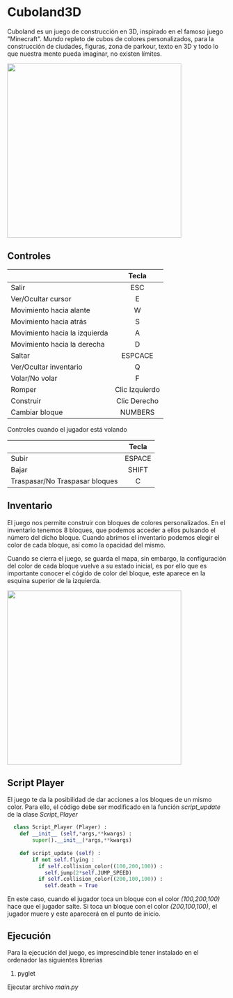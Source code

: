 # Cuboland3D
Cuboland es un juego de construcción en 3D, inspirado en el famoso juego "Minecraft". Mundo repleto de cubos de colores personalizados, para la construcción
de ciudades, figuras, zona de parkour, texto en 3D y todo lo que nuestra mente pueda imaginar, no existen límites.

<!-- <img src="https://user-images.githubusercontent.com/113897176/191010606-8af305fc-7b08-471e-a613-0300e5b8a8b0.png" width="400"> -->
<img src="https://user-images.githubusercontent.com/113897176/191012000-28ab60ba-dcaa-4c2a-9a77-468856fc665d.png" width="400">

## Controles

|    | Tecla       |
| ----------|:---------:|
| Salir  | ESC |
| Ver/Ocultar cursor  | E |
| Movimiento hacia alante  | W |
| Movimiento hacia atrás  | S |
| Movimiento hacia la izquierda  | A |
| Movimiento hacia la derecha  | D |
| Saltar | ESPCACE |
| Ver/Ocultar inventario  | Q |
| Volar/No volar  | F |
| Romper  | Clic Izquierdo  |
| Construir  | Clic Derecho |
| Cambiar bloque  | NUMBERS |

Controles cuando el jugador está volando

|    | Tecla       |
| ----------|:---------:|
| Subir  | ESPACE |
| Bajar | SHIFT |
| Traspasar/No Traspasar bloques  | C |

## Inventario

El juego nos permite construir con bloques de colores personalizados. En el inventario tenemos 8 bloques, que podemos acceder a ellos
pulsando el número del dicho bloque. Cuando abrimos el inventario podemos elegir el color de cada bloque, así como la opacidad del mismo.

Cuando se cierra el juego, se guarda el mapa, sin embargo, la configuración del color de cada bloque vuelve a su estado inicial, es por ello
que es importante conocer el cógido de color del bloque, este aparece en la esquina superior de la izquierda.

<img src="https://user-images.githubusercontent.com/113897176/191015293-3b77e7a4-ad4f-4b21-90a1-0034b2925d07.png" width="400">

## Script Player

El juego te da la posibilidad de dar acciones a los bloques de un mismo color.
Para ello, el código debe ser modificado en la función *script_update* de la clase *Script_Player*

``` python
  class Script_Player (Player) :
    def __init__ (self,*args,**kwargs) :
        super().__init__(*args,**kwargs)
        
    def script_update (self) :
        if not self.flying :
          if self.collision_color((100,200,100)) :
            self.jump(2*self.JUMP_SPEED)
          if self.collision_color((200,100,100)) :
            self.death = True
```

En este caso, cuando el jugador toca un bloque con el color *(100,200,100)* hace que el jugador salte. Si toca un bloque con el color *(200,100,100)*,
el jugador muere y este aparecerá en el punto de inicio.

## Ejecución

Para la ejecución del juego, es imprescindible tener instalado en el ordenador las siguientes librerias
1.  pyglet

Ejecutar archivo *main.py*
